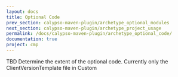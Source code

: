 ```yaml
---
layout: docs
title: Optional Code
prev_section: calypso-maven-plugin/archetype_optional_modules
next_section: calypso-maven-plugin/archetype_project_usage
permalink: /docs/calypso-maven-plugin/archetype_optional_code/
documentation: true
project: cmp
---
```


TBD Determine the extent of the optional code. Currently only the ClientVersionTemplate file in Custom

